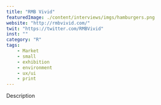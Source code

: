```yaml
---
title: "RMB Vivid"
featuredImage: ./content/interviews/imgs/hamburgers.png
website: "http://rmbvivid.com/"
twit: "https://twitter.com/RMBVivid"
inst: ""
category: "R"
tags:
    - Market
    - small
    - exhibition
    - environment
    - ux/ui
    - print
---
```


Description
